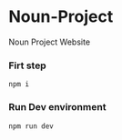 # Noun-Project
Noun Project Website

<h3>Firt step</h3>
<code>npm i</code>
<h3>Run Dev environment</h3>
<code>npm run dev</code>